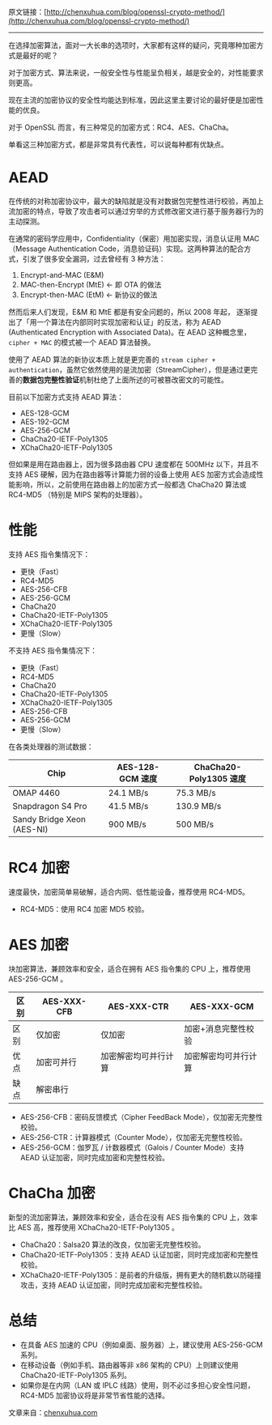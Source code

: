 原文链接：[http://chenxuhua.com/blog/openssl-crypto-method/](http://chenxuhua.com/blog/openssl-crypto-method/)

---

在选择加密算法，面对一大长串的选项时，大家都有这样的疑问，究竟哪种加密方式是最好的呢？

对于加密方式、算法来说，一般安全性与性能呈负相关，越是安全的，对性能要求则更高。

现在主流的加密协议的安全性均能达到标准，因此这里主要讨论的最好便是加密性能的优良。

对于 OpenSSL 而言，有三种常见的加密方式：RC4、AES、ChaCha。

单看这三种加密方式，都是非常具有代表性，可以说每种都有优缺点。

# AEAD

在传统的对称加密协议中，最大的缺陷就是没有对数据包完整性进行校验，再加上流加密的特点，导致了攻击者可以通过穷举的方式修改密文进行基于服务器行为的主动探测。

在通常的密码学应用中，Confidentiality（保密）用加密实现，消息认证用 MAC（Message Authentication Code，消息验证码）实现。这两种算法的配合方式，引发了很多安全漏洞，过去曾经有 3 种方法：

1. Encrypt-and-MAC (E&M)
2. MAC-then-Encrypt (MtE) <- 即 OTA 的做法
3. Encrypt-then-MAC (EtM) <- 新协议的做法

然而后来人们发现，E&M 和 MtE 都是有安全问题的，所以 2008 年起， 逐渐提出了「用一个算法在内部同时实现加密和认证」的反法，称为 AEAD (Authenticated Encryption with Associated Data)。在 AEAD 这种概念里，`cipher + MAC` 的模式被一个 AEAD 算法替换。

使用了 AEAD 算法的新协议本质上就是更完善的 `stream cipher + authentication`，虽然它依然使用的是流加密（StreamCipher），但是通过更完善的**数据包完整性验证**机制杜绝了上面所述的可被篡改密文的可能性。

目前以下加密方式支持 AEAD 算法：

- AES-128-GCM
- AES-192-GCM
- AES-256-GCM
- ChaCha20-IETF-Poly1305
- XChaCha20-IETF-Poly1305

但如果是用在路由器上，因为很多路由器 CPU 速度都在 500MHz 以下，并且不支持 AES 硬解，因为在路由器等计算能力弱的设备上使用 AES 加密方式会造成性能影响，所以，之前使用在路由器上的加密方式一般都选 ChaCha20 算法或 RC4-MD5 （特别是 MIPS 架构的处理器）。

# 性能

支持 AES 指令集情况下：

- 更快（Fast）
- RC4-MD5
- AES-256-CFB
- AES-256-GCM
- ChaCha20
- ChaCha20-IETF-Poly1305
- XChaCha20-IETF-Poly1305
- 更慢（Slow）

不支持 AES 指令集情况下：

- 更快（Fast）
- RC4-MD5
- ChaCha20
- ChaCha20-IETF-Poly1305
- XChaCha20-IETF-Poly1305
- AES-256-CFB
- AES-256-GCM
- 更慢（Slow）

在各类处理器的测试数据：

| Chip | AES-128-GCM 速度 | ChaCha20-Poly1305 速度 |
| --- | --- | --- |
| OMAP 4460 | 24.1 MB/s | 75.3 MB/s |
| Snapdragon S4 Pro | 41.5 MB/s | 130.9 MB/s |
| Sandy Bridge Xeon (AES-NI) | 900 MB/s | 500 MB/s |

# RC4 加密

速度最快，加密简单易破解，适合内网、低性能设备，推荐使用 RC4-MD5。

- RC4-MD5：使用 RC4 加密 MD5 校验。

# AES 加密

块加密算法，兼顾效率和安全，适合在拥有 AES 指令集的 CPU 上，推荐使用 AES-256-GCM 。

| 区别 | AES-XXX-CFB | AES-XXX-CTR | AES-XXX-GCM |
| --- | --- | --- | --- |
| 区别 | 仅加密 | 仅加密 | 加密+消息完整性校验 |
| 优点 | 加密可并行 | 加密解密均可并行计算 | 加密解密均可并行计算 |
| 缺点 | 解密串行 |  |  |

- AES-256-CFB：密码反馈模式（Cipher FeedBack Mode），仅加密无完整性校验。
- AES-256-CTR：计算器模式（Counter Mode），仅加密无完整性校验。
- AES-256-GCM：伽罗瓦 / 计数器模式（Galois / Counter Mode）支持 AEAD 认证加密，同时完成加密和完整性校验。

# ChaCha 加密

新型的流加密算法，兼顾效率和安全，适合在没有 AES 指令集的 CPU 上，效率比 AES 高，推荐使用 XChaCha20-IETF-Poly1305 。

- ChaCha20：Salsa20 算法的改良，仅加密无完整性校验。
- ChaCha20-IETF-Poly1305：支持 AEAD 认证加密，同时完成加密和完整性校验。
- XChaCha20-IETF-Poly1305：是前者的升级版，拥有更大的随机数以防碰撞攻击，支持 AEAD 认证加密，同时完成加密和完整性校验。

# 总结

- 在具备 AES 加速的 CPU（例如桌面、服务器）上，建议使用 AES-256-GCM 系列。
- 在移动设备（例如手机、路由器等非 x86 架构的 CPU）上则建议使用 ChaCha20-IETF-Poly1305 系列。
- 如果你是在内网（LAN 或 IPLC 线路）使用，则不必过多担心安全性问题，RC4-MD5 加密协议将是非常节省性能的选择。

文章来自：[chenxuhua.com](http://chenxuhua.com)
